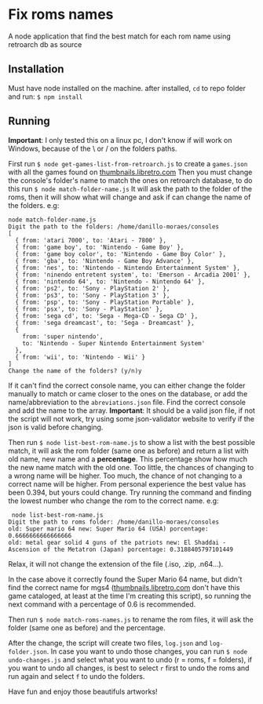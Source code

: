 # Fix roms names
A node application that find the best match for each rom name using retroarch db as source

## Installation
Must have node installed on the machine. after installed, `cd` to repo folder and run:
`$ npm install`

## Running

**Important**: I only tested this on a linux pc, I don't know if will work on Windows, because of the \ or / on the folders paths.

First run `$ node get-games-list-from-retroarch.js` to create a `games.json` with all the games found on [thumbnails.libretro.com](https://thumbnails.libretro.com/)
Then you must change the console's folder's name to match the ones on retroarch database, to do this run `$ node match-folder-name.js` It will ask the path to the folder of the roms, then it will show what will change and ask if can change the name of the folders.
e.g:
```
node match-folder-name.js
Digit the path to the folders: /home/danillo-moraes/consoles
[
  { from: 'atari 7000', to: 'Atari - 7800' },
  { from: 'game boy', to: 'Nintendo - Game Boy' },
  { from: 'game boy color', to: 'Nintendo - Game Boy Color' },
  { from: 'gba', to: 'Nintendo - Game Boy Advance' },
  { from: 'nes', to: 'Nintendo - Nintendo Entertainment System' },
  { from: 'ninendo entretent system', to: 'Emerson - Arcadia 2001' },
  { from: 'nintendo 64', to: 'Nintendo - Nintendo 64' },
  { from: 'ps2', to: 'Sony - PlayStation 2' },
  { from: 'ps3', to: 'Sony - PlayStation 3' },
  { from: 'psp', to: 'Sony - PlayStation Portable' },
  { from: 'psx', to: 'Sony - PlayStation' },
  { from: 'sega cd', to: 'Sega - Mega-CD - Sega CD' },
  { from: 'sega dreamcast', to: 'Sega - Dreamcast' },
  {
    from: 'super nintendo',
    to: 'Nintendo - Super Nintendo Entertainment System'
  },
  { from: 'wii', to: 'Nintendo - Wii' }
]
Change the name of the folders? (y/n)y
``` 
If it can't find the correct console name, you can either change the folder manually to match or came closer to the ones on the database, or add the name/abbreviation to the `abreviations.json` file. Find the correct console and add the name to the array. **Important**: It should be a valid json file, if not the script will not work, try using some json-validator website to verify if the json is valid before changing.

Then run `$ node list-best-rom-name.js` to show a list with the best possible match, it will ask the rom folder (same one as before) and return a list with old name, new name and a **percentage**. This percentage show how much the new name match with the old one. Too little, the chances of changing to a wrong name will be higher. Too much, the chance of not changing to a correct name will be higher. From personal experience the best value has been 0.394, but yours could change. Try running the command and finding the lowest number who change the rom to the correct name. e.g:

```
 node list-best-rom-name.js
Digit the path to roms folder: /home/danillo-moraes/consoles
old: Super mario 64 new: Super Mario 64 (USA) porcentage: 0.6666666666666666
old: metal gear solid 4 guns of the patriots new: El Shaddai - Ascension of the Metatron (Japan) porcentage: 0.3188405797101449
```
Relax, it will not change the extension of the file (.iso, .zip, .n64...).

In the case above it correctly found the Super Mario 64 name, but didn't find the correct name for mgs4 ([thumbnails.libretro.com](https://thumbnails.libretro.com/) don't have this game cataloged, at least at the time I'm creating this script), so running the next command with a percentage of 0.6 is recommended.

Then run `$ node match-roms-names.js` to rename the rom files, it will ask the folder (same one as before) and the percentage.

After the change, the script will create two files, `log.json` and `log-folder.json`. In case you want to undo those changes, you can run `$ node undo-changes.js` and select what you want to undo (r = roms, f = folders), if you want to undo all changes, is best to select `r` first to undo the roms and run again and select `f` to undo the folders.

Have fun and enjoy those beautifuls artworks!
